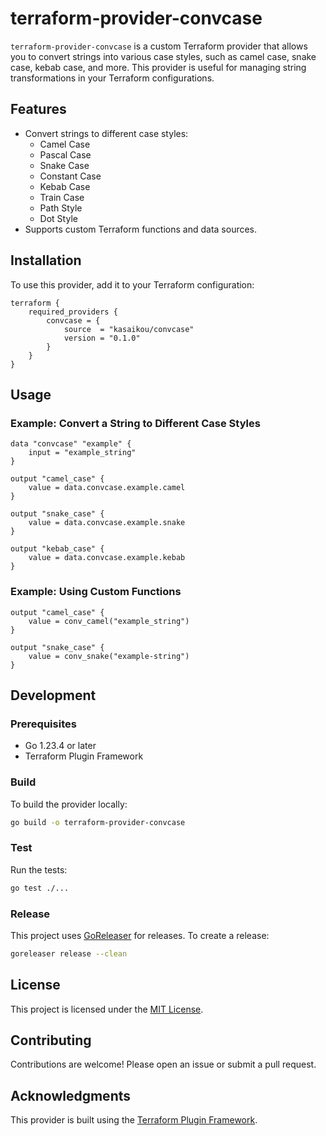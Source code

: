 # terraform-provider-convcase

`terraform-provider-convcase` is a custom Terraform provider that allows you to convert strings into various case styles, such as camel case, snake case, kebab case, and more. This provider is useful for managing string transformations in your Terraform configurations.

## Features

- Convert strings to different case styles:
    - Camel Case
    - Pascal Case
    - Snake Case
    - Constant Case
    - Kebab Case
    - Train Case
    - Path Style
    - Dot Style
- Supports custom Terraform functions and data sources.

## Installation

To use this provider, add it to your Terraform configuration:

```hcl
terraform {
    required_providers {
        convcase = {
            source  = "kasaikou/convcase"
            version = "0.1.0"
        }
    }
}
```

## Usage

### Example: Convert a String to Different Case Styles

```hcl
data "convcase" "example" {
    input = "example_string"
}

output "camel_case" {
    value = data.convcase.example.camel
}

output "snake_case" {
    value = data.convcase.example.snake
}

output "kebab_case" {
    value = data.convcase.example.kebab
}
```

### Example: Using Custom Functions

```hcl
output "camel_case" {
    value = conv_camel("example_string")
}

output "snake_case" {
    value = conv_snake("example-string")
}
```

## Development

### Prerequisites

- Go 1.23.4 or later
- Terraform Plugin Framework

### Build

To build the provider locally:

```bash
go build -o terraform-provider-convcase
```

### Test

Run the tests:

```bash
go test ./...
```

### Release

This project uses [GoReleaser](https://goreleaser.com) for releases. To create a release:

```bash
goreleaser release --clean
```

## License

This project is licensed under the [MIT License](LICENSE).

## Contributing

Contributions are welcome! Please open an issue or submit a pull request.

## Acknowledgments

This provider is built using the [Terraform Plugin Framework](https://github.com/hashicorp/terraform-plugin-framework).
